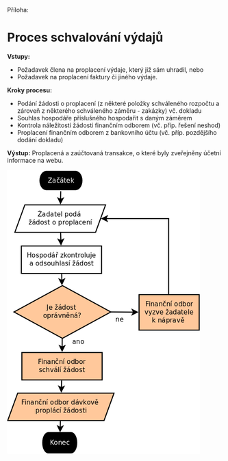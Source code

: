 Příloha:

# Proces schvalování výdajů

**Vstupy:**
 * Požadavek člena na proplacení výdaje, který již sám uhradil, nebo
 * Požadavek na proplacení faktury či jiného výdaje.

**Kroky procesu:**
* Podání žádosti o proplacení (z některé položky schváleného rozpočtu a zároveň z některého schváleného záměru - zakázky) vč. dokladu
* Souhlas hospodáře příslušného hospodařit s daným záměrem
* Kontrola náležitostí žádosti finančním odborem (vč. příp. řešení neshod)
* Proplacení finančním odborem z bankovního účtu (vč. příp. pozdějšího dodání dokladu)

**Výstup:** Proplacená a zaúčtovaná transakce, o které byly zveřejněny účetní informace na webu.

![Proces schvalování výdajů](proces.jpg)
